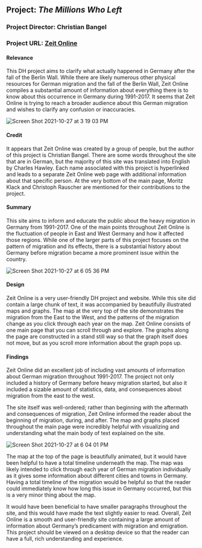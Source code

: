 ## **Project:** _The Millions Who Left_

### **Project Director:** Christian Bangel

### **Project URL:** [Zeit Online](https://www.zeit.de/politik/deutschland/2019-05/east-west-exodus-migration-east-germany-demography?utm_referrer=http%3A%2F%2Fdhawards.org%2F)


#### Relevance 

This DH project aims to clarify what actually happened in Germany after the fall of the Berlin Wall. While there are likely numerous other physical resources for German migration and the fall of the Berlin Wall, Zeit Online compiles a substantial amount of information about everything there is to know about this occurrence in Germany during 1991-2017. It seems that Zeit Online is trying to reach a broader audience about this German migration and wishes to clarify any confusion or inaccuracies.

![Screen Shot 2021-10-27 at 3 19 03 PM](https://user-images.githubusercontent.com/89642987/139132534-6010f269-936e-4a99-ab1e-bc2cafd3cfb6.png)

#### Credit

It appears that Zeit Online was created by a group of people, but the author of this project is Christian Bangel. There are some words throughout the site that are in German, but the majority of this site was translated into English by Charles Hawley. Each name associated with this project is hyperlinked and leads to a separate Zeit Online web page with additional information about that specific person. At the very bottom of the main page, Moritz Klack and Christoph Rauscher are mentioned for their contributions to the project. 

#### Summary

This site aims to inform and educate the public about the heavy migration in Germany from 1991-2017. One of the main points throughout Zeit Online is the fluctuation of people in East and West Germany and how it affected those regions. While one of the larger parts of this project focuses on the pattern of migration and its effects, there is a substantial history about Germany before migration became a more prominent issue within the country. 

![Screen Shot 2021-10-27 at 6 05 36 PM](https://user-images.githubusercontent.com/89642987/139154341-051cd365-867d-4b07-af28-b1dd46fe11bf.png)

#### Design

Zeit Online is a very user-friendly DH project and website. While this site did contain a large chunk of text, it was accompanied by beautifully illustrated maps and graphs. The map at the very top of the site demonstrates the migration from the East to the West, and the patterns of the migration change as you click through each year on the map. Zeit Online consists of one main page that you can scroll through and explore. The graphs along the page are constructed in a stand still way so that the graph itself does not move, but as you scroll more information about the graph pops up. 

#### Findings 

Zeit Online did an excellent job of including vast amounts of information about German migration throughout 1991-2017. The project not only included a history of Germany before heavy migration started, but also it included a sizable amount of statistics, data, and consequences about migration from the east to the west. 

The site itself was well-ordered; rather than beginning with the aftermath and consequences of migration, Zeit Online informed the reader about the beginning of migration, during, and after. The map and graphs placed throughout the main page were incredibly helpful with visualizing and understanding what the main body of text explained on the site. 

![Screen Shot 2021-10-27 at 6 04 01 PM](https://user-images.githubusercontent.com/89642987/139153975-19fa43c3-48d4-4ced-9aab-f12b47562087.png)

The map at the top of the page is beautifully animated, but it would have been helpful to have a total timeline underneath the map. The map was likely intended to click through each year of German migration individually as it gives some information about different cities and towns in Germany. Having a total timeline of the migration would be helpful so that the reader could immediately know how long this issue in Germany occurred, but this is a very minor thing about the map. 

It would have been beneficial to have smaller paragraphs throughout the site, and this would have made the text slightly easier to read. Overall, Zeit Online is a smooth and user-friendly site containing a large amount of information about Germany’s predicament with migration and emigration. This project should be viewed on a desktop device so that the reader can have a full, rich understanding and experience. 
